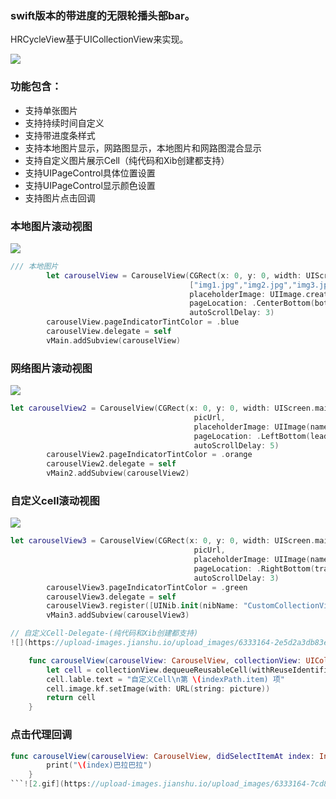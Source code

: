 ### swift版本的带进度的无限轮播头部bar。
HRCycleView基于UICollectionView来实现。

![](https://upload-images.jianshu.io/upload_images/6333164-f0d0054e46cc3ece.gif?imageMogr2/auto-orient/strip)

### 功能包含：
* 支持单张图片
* 支持持续时间自定义
* 支持带进度条样式
* 支持本地图片显示，网路图显示，本地图片和网路图混合显示
* 支持自定义图片展示Cell（纯代码和Xib创建都支持）
* 支持UIPageControl具体位置设置
* 支持UIPageControl显示颜色设置
* 支持图片点击回调

### 本地图片滚动视图
![](https://upload-images.jianshu.io/upload_images/6333164-624541ddfe33edef.gif?imageMogr2/auto-orient/strip)

```swift
/// 本地图片
        let carouselView = CarouselView(CGRect(x: 0, y: 0, width: UIScreen.main.bounds.width, height: vMain.frame.height),
                                        ["img1.jpg","img2.jpg","img3.jpg","img4.jpg"],
                                        placeholderImage: UIImage.creatImageWithColor(color: .black),
                                        pageLocation: .CenterBottom(bottom: 12),
                                        autoScrollDelay: 3)
        carouselView.pageIndicatorTintColor = .blue
        carouselView.delegate = self
        vMain.addSubview(carouselView)
```

### 网络图片滚动视图
![](https://upload-images.jianshu.io/upload_images/6333164-8c5620d882224cfe.gif?imageMogr2/auto-orient/strip)

```swift
let carouselView2 = CarouselView(CGRect(x: 0, y: 0, width: UIScreen.main.bounds.width, height: vMain.frame.height),
                                         picUrl,
                                         placeholderImage: UIImage(named: "img1.jpg")!,
                                         pageLocation: .LeftBottom(leading: 15, bottom: 15),
                                         autoScrollDelay: 5)
        carouselView2.pageIndicatorTintColor = .orange
        carouselView2.delegate = self
        vMain2.addSubview(carouselView2)
```

### 自定义cell滚动视图

![](https://upload-images.jianshu.io/upload_images/6333164-3d1c347d84680afb.gif?imageMogr2/auto-orient/strip)

```swift
let carouselView3 = CarouselView(CGRect(x: 0, y: 0, width: UIScreen.main.bounds.width, height: vMain.frame.height),
                                         picUrl,
                                         placeholderImage: UIImage(named: "img1.jpg")!,
                                         pageLocation: .RightBottom(trailing: 15, bottom: 15),
                                         autoScrollDelay: 3)
        carouselView3.pageIndicatorTintColor = .green
        carouselView3.delegate = self
        carouselView3.register([UINib.init(nibName: "CustomCollectionViewCell", bundle: nil)], identifiers: ["CustomCollectionViewCell"])
        vMain3.addSubview(carouselView3)

// 自定义Cell-Delegate-(纯代码和Xib创建都支持)
![](https://upload-images.jianshu.io/upload_images/6333164-2e5d2a3db83e1d29.gif?imageMogr2/auto-orient/strip)

    func carouselView(carouselView: CarouselView, collectionView: UICollectionView, cellForItemAt indexPath: IndexPath, picture: String) -> UICollectionViewCell? {
        let cell = collectionView.dequeueReusableCell(withReuseIdentifier: "CustomCollectionViewCell", for: indexPath) as! CustomCollectionViewCell
        cell.lable.text = "自定义Cell\n第 \(indexPath.item) 项"
        cell.image.kf.setImage(with: URL(string: picture))
        return cell
    }
```

### 点击代理回调
```swift
func carouselView(carouselView: CarouselView, didSelectItemAt index: Int) {
        print("\(index)巴拉巴拉")
    }
```![2.gif](https://upload-images.jianshu.io/upload_images/6333164-7cd8040a50c03623.gif?imageMogr2/auto-orient/strip)

